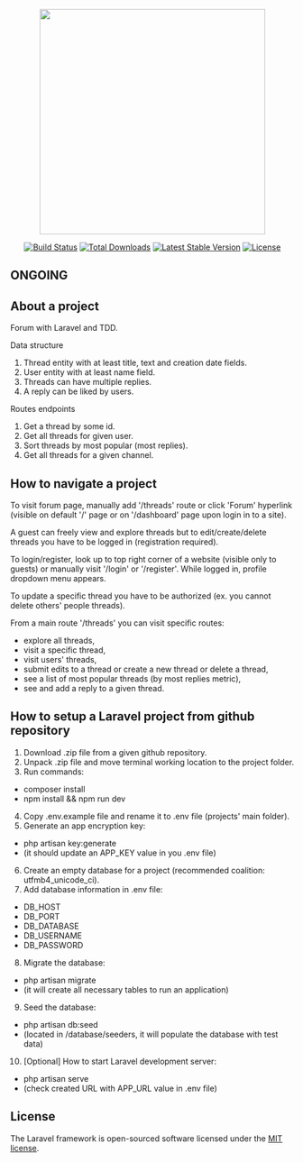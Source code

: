 <p align="center"><a href="https://laravel.com" target="_blank"><img src="https://raw.githubusercontent.com/laravel/art/master/logo-lockup/5%20SVG/2%20CMYK/1%20Full%20Color/laravel-logolockup-cmyk-red.svg" width="400"></a></p>

<p align="center">
<a href="https://travis-ci.org/laravel/framework"><img src="https://travis-ci.org/laravel/framework.svg" alt="Build Status"></a>
<a href="https://packagist.org/packages/laravel/framework"><img src="https://poser.pugx.org/laravel/framework/d/total.svg" alt="Total Downloads"></a>
<a href="https://packagist.org/packages/laravel/framework"><img src="https://poser.pugx.org/laravel/framework/v/stable.svg" alt="Latest Stable Version"></a>
<a href="https://packagist.org/packages/laravel/framework"><img src="https://poser.pugx.org/laravel/framework/license.svg" alt="License"></a>
</p>

## ONGOING

## About a project

Forum with Laravel and TDD.

Data structure
1. Thread entity with at least title, text and creation date fields.
2. User entity with at least name field.
3. Threads can have multiple replies.
4. A reply can be liked by users.

Routes endpoints
1. Get a thread by some id.
2. Get all threads for given user.
3. Sort threads by most popular (most replies).
4. Get all threads for a given channel.

## How to navigate a project

To visit forum page, manually add '/threads' route or click 'Forum' hyperlink (visible on default '/' page or on '/dashboard' page upon login in to a site).

A guest can freely view and explore threads but to edit/create/delete threads you have to be logged in (registration required).

To login/register, look up to top right corner of a website (visible only to guests) or manually visit '/login' or '/register'. While logged in, profile dropdown menu appears. 

To update a specific thread you have to be authorized (ex. you cannot delete others' people threads).

From a main route '/threads' you can visit specific routes:
- explore all threads,
- visit a specific thread,
- visit users' threads,
- submit edits to a thread or create a new thread or delete a thread,
- see a list of most popular threads (by most replies metric),
- see and add a reply to a given thread.

## How to setup a Laravel project from github repository

1. Download .zip file from a given github repository.
2. Unpack .zip file and move terminal working location to the project folder.
3. Run commands:
- composer install
- npm install && npm run dev
4. Copy .env.example file and rename it to .env file (projects' main folder).
5. Generate an app encryption key:
- php artisan key:generate
- (it should update an APP_KEY value in you .env file) 
6. Create an empty database for a project (recommended coalition: utfmb4_unicode_ci).
7. Add database information in .env file:
- DB_HOST
- DB_PORT
- DB_DATABASE
- DB_USERNAME
- DB_PASSWORD
8. Migrate the database:
- php artisan migrate
- (it will create all necessary tables to run an application)
9. Seed the database:
- php artisan db:seed
- (located in /database/seeders, it will populate the database with test data)
10. [Optional] How to start Laravel development server:
- php artisan serve
- (check created URL with APP_URL value in .env file)

## License

The Laravel framework is open-sourced software licensed under the [MIT license](https://opensource.org/licenses/MIT).

